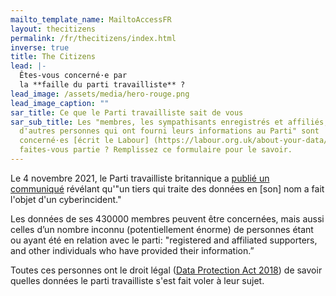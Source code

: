 ```yaml
---
mailto_template_name: MailtoAccessFR
layout: thecitizens
permalink: /fr/thecitizens/index.html
inverse: true
title: The Citizens
lead: |-
  Êtes-vous concerné·e par
  la **faille du parti travailliste** ?
lead_image: /assets/media/hero-rouge.png
lead_image_caption: ""
sar_title: Ce que le Parti travailliste sait de vous
sar_sub_title: Les "membres, les sympathisants enregistrés et affiliés, et
  d'autres personnes qui ont fourni leurs informations au Parti" sont
  concerné·es [écrit le Labour] (https://labour.org.uk/about-your-data/). En
  faites-vous partie ? Remplissez ce formulaire pour le savoir.
---
```

Le 4 novembre 2021, le Parti travailliste britannique a [publié un communiqué](https://labour.org.uk/about-your-data/) révélant qu'"un tiers qui traite des données en \[son] nom a fait l'objet d'un cyberincident."

Les données de ses 430000 membres peuvent être concernées, mais aussi celles d’un nombre inconnu (potentiellement énorme) de personnes étant ou ayant été en relation avec le parti: "registered and affiliated supporters, and other individuals who have provided their information.”

Toutes ces personnes ont le droit légal ([Data Protection Act 2018](https://www.legislation.gov.uk/ukpga/2018/12/contents/enacted)) de savoir quelles données le parti travailliste s'est fait voler à leur sujet.